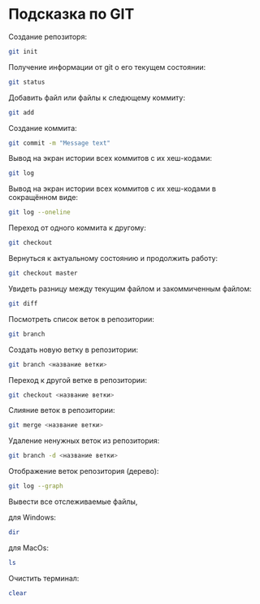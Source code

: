 # Подсказка по GIT

Создание репозиторя:
```sh
git init
```
Получение информации от git о его текущем состоянии:
```sh
git status
```
Добавить файл или файлы к следющему коммиту:
```sh
git add
```
Создание коммита:
```sh
git commit -m "Message text"
```
Вывод на экран истории всех коммитов с их хеш-кодами:
```sh
git log
```
Вывод на экран истории всех коммитов с их хеш-кодами в сокращённом виде:
```sh
git log --oneline
```
Переход от одного коммита к другому:
```sh
git checkout
```
Вернуться к актуальному состоянию и продолжить работу:
```sh
git checkout master
```
Увидеть разницу между текущим файлом и закоммиченным файлом:
```sh
git diff
```

Посмотреть список веток в репозитории:
```sh
git branch
```

Создать новую ветку в репозитории:
```sh
git branch <название ветки>
```

Переход к другой ветке в репозитории:
```sh
git checkout <название ветки>
```

Слияние веток в репозитории:
```sh
git merge <название ветки>
```

Удаление ненужных веток из репозитория:
```sh
git branch -d <название ветки>
```

Отображение веток репозитория (дерево):
```sh
git log --graph
```

Вывести все отслеживаемые файлы,

для Windows:
```sh
dir
```

для MacOs:
```sh
ls
```

Очистить терминал:
```sh
clear
```
